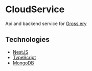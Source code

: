 # CloudService

Api and backend service for [Gross.ery](../README.md)

## Technologies

- [NestJS](https://nestjs.com/)
- [TypeScript](https://www.typescriptlang.org/)
- [MongoDB](https://www.mongodb.com/)
